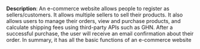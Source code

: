 **Description**: An e-commerce website allows people to register as sellers/customers. It allows multiple sellers to 
sell their products. It also allows users to manage their orders, view and purchase products, and calculate shipping 
fees using third-party APIs such as GHN. After a successful purchase, the user will receive an email confirmation 
about their order. In summary, it has all the basic functions of an e-commerce website